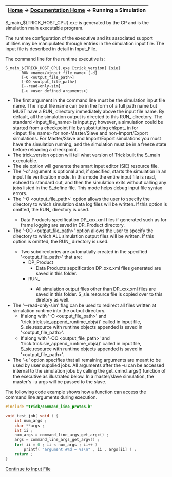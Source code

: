 | [Home](/trick) → [Documentation Home](../Documentation-Home) → Running a Simulation |
|------------------------------------------------------------------|

S_main_${TRICK_HOST_CPU}.exe is generated by the CP and is the simulation main executable program.

The runtime configuration of the executive and its associated support utilities may be manipulated through entries in the simulation input file. The input file is described in detail in Input_File.

The command line for the runtime executive is:

```
S_main_${TRICK_HOST_CPU}.exe [trick_version] [sie]
       RUN_<name>/<input_file_name> [-d]
       [-O <output_file_path>]
       [-OO <output_file_path>]
       [--read-only-sim]
       [-u <user_defined_arguments>]
```

- The first argument in the command line must be the simulation input file name. The input file name can be in the form of a full path name but MUST have a RUN_<name> directory immediately above the input file name. By default, all the simulation output is directed to this RUN_<name> directory. The standard <input_file_name> is input.py; however, a simulation could be started from a checkpoint file by substituting chkpnt_<time> in for <input_file_name> for non-Master/Slave and non-Import/Export simulations. For Master/Slave and Import/Export simulations you must have the simulation running, and the simulation must be in a freeze state before reloading a checkpoint.
- The trick_version option will tell what version of Trick built the S_main executable.
- The sie option will generate the smart input editor (SIE) resource file.
- The '-d' argument is optional and, if specified, starts the simulation in an input file verification mode. In this mode the entire input file is read, echoed to standard out, and then the simulation exits without calling any jobs listed in the S_define file. This mode helps debug input file syntax errors.
- The '-O <output_file_path>' option allows the user to specify the directory to which simulation data log files will be written. If this option is omitted, the RUN_<name> directory is used. 
  - Data Products specification DP_xxx.xml files if generated such as for frame logging are saved in DP_Product directory.
- The '-OO <output_file_path>' option allows the user to specify the directory to which ALL simulation output files will be written. If this option is omitted, the RUN_<name> directory is used.
  - Two subdirectories are automatially created in the specified '<output_file_path>' that are:
    - DP_Product
      - Data Products sepcification DP_xxx.xml files generated are saved in this folder.
    - RUN_<name>
      - All simulation output files other than DP_xxx.xml files are saved in this folder. S_sie.resource file is copied over to this diretory as well.
- The '--read-only-sim' flag can be used to redirect all files written at simulation runtime into the output directory.
  - If along with '-O <output_file_path>' and 'trick.trick.sie_append_runtime_objs()' called in input file, S_sie.resource with runtime objects appended is saved in '<output_file_path>'.
  - If along with '-OO <output_file_path>' and 'trick.trick.sie_append_runtime_objs()' called in input file, S_sie.resource with runtime objects appended is saved in '<output_file_path>'.
- The '-u' option specifies that all remaining arguments are meant to be used by user supplied jobs. All arguments after the -u can be accessed internal to the simulation jobs by calling the get_cmnd_args() function of the executive as illustrated below. In a master/slave simulation, the master's -u args will be passed to the slave.

The following code example shows how a function can access the command line arguments during execution.

```c++
#include "trick/command_line_protos.h"

void test_job( void ) {
    int num_args ;
    char **args ;
    int ii ;
    num_args = command_line_args_get_argc() ;
    args = command_line_args_get_argv() ;
    for( ii = 0 ; ii < num_args ; ii++ )
        printf( "argument #%d = %s\n" , ii , args[ii] ) ;
    return ;
}
```

[Continue to Input File](Input-File)
